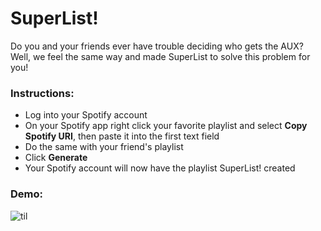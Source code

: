 # SuperList!

Do you and your friends ever have trouble deciding who gets the AUX? 
Well, we feel the same way and made SuperList to solve this problem for you!

### Instructions:
  - Log into your Spotify account
  - On your Spotify app right click your favorite playlist and select **Copy Spotify URI**, then paste it into the first text field
  - Do the same with your friend's playlist 
  - Click **Generate**
  - Your Spotify account will now have the playlist SuperList! created 

### Demo:
![til](./img/demo.gif)
